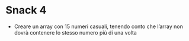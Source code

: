 # Snack 4

- Creare un array con 15 numeri casuali, tenendo conto che l’array non dovrà contenere lo stesso numero più di una volta